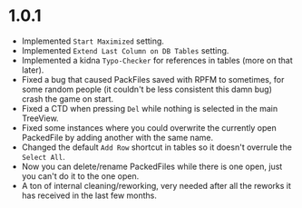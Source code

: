 # 1.0.1

- Implemented `Start Maximized` setting.
- Implemented `Extend Last Column on DB Tables` setting.
- Implemented a kidna `Typo-Checker` for references in tables (more on that later).
- Fixed a bug that caused PackFiles saved with RPFM to sometimes, for some random people (it couldn't be less consistent this damn bug) crash the game on start.
- Fixed a CTD when pressing `Del` while nothing is selected in the main TreeView.
- Fixed some instances where you could overwrite the currently open PackedFile by adding another with the same name.
- Changed the default `Add Row` shortcut in tables so it doesn't overrule the `Select All`.
- Now you can delete/rename PackedFiles while there is one open, just you can't do it to the one open.
- A ton of internal cleaning/reworking, very needed after all the reworks it has received in the last few months.